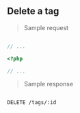 ## Delete a tag

> Sample request

```shell

```

```javascript
// ...
```

```php
<?php

// ...
```

> Sample response

```json

```

`DELETE /tags/:id`
